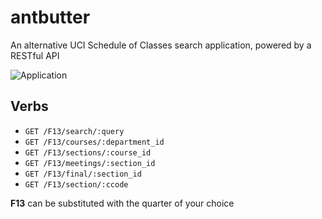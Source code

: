 antbutter
=========

An alternative UCI Schedule of Classes search application, powered by a RESTful API

![Application](http://i.imgur.com/PjGjfOT.png)

Verbs
-----
- `GET /F13/search/:query`
- `GET /F13/courses/:department_id`
- `GET /F13/sections/:course_id`
- `GET /F13/meetings/:section_id`
- `GET /F13/final/:section_id`
- `GET /F13/section/:ccode`

**F13** can be substituted with the quarter of your choice
